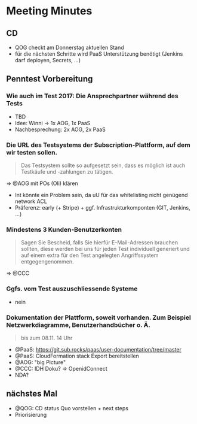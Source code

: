 # Meeting Minutes

## CD 

- QOG checkt am Donnerstag aktuellen Stand
- für die nächsten Schritte wird PaaS Unterstützung benötigt (Jenkins darf deployen, Secrets, ...)

## Penntest Vorbereitung

### Wie auch im Test 2017: Die Ansprechpartner während des Tests

- TBD
- Idee: Winni -> 1x AOG, 1x PaaS
- Nachbesprechung: 2x AOG, 2x PaaS

###	Die URL des Testsystems der Subscription-Plattform, auf dem wir testen sollen.

> Das Testsystem sollte so aufgesetzt sein, dass es möglich ist auch Testkäufe und -zahlungen zu tätigen. 

=> @AOG mit POs (Oli) klären
- Int könnte ein Problem sein, da uU für das whitelisting nicht genügend network ACL
- Präferenz: early (+ Stripe) + ggf. Infrastrukturkomponten (GIT, Jenkins, ...)

### Mindestens 3 Kunden-Benutzerkonten

> Sagen Sie Bescheid, falls Sie hierfür E-Mail-Adressen brauchen sollten, diese werden bei uns für jeden Test
individuell generiert und auf einem extra für den Test angelegten Angriffssystem
entgegengenommen.

=> @CCC

### Ggfs. vom Test auszuschliessende Systeme

- nein

### Dokumentation der Plattform, soweit vorhanden. Zum Beispiel Netzwerkdiagramme, Benutzerhandbücher o. Ä.

> bis zum 08.11. 14 Uhr

- @PaaS: https://git.sub.rocks/paas/user-documentation/tree/master
- @PaaS: CloudFormation stack Export bereitstellen
- @AOG: "big Picture"
- @CCC: IDH Doku? => OpenidConnect
- NDA?

## nächstes Mal

- @QOG: CD status Quo vorstellen + next steps
- Priorisierung
